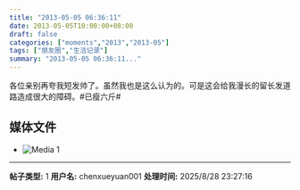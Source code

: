 ```yaml
---
title: "2013-05-05 06:36:11"
date: 2013-05-05T10:00:00+08:00
draft: false
categories: ["moments","2013","2013-05"]
tags: ["朋友圈","生活记录"]
summary: "2013-05-05 06:36:11..."
---
```


各位亲别再夸我短发帅了。虽然我也是这么认为的。可是这会给我漫长的留长发道路造成很大的障碍。#已瘦六斤#

## 媒体文件

- ![Media 1](/Moments/photos/2013-05-05/201305050636110.jpg)

---

**帖子类型:** 1
**用户名:** chenxueyuan001
**处理时间:** 2025/8/28 23:27:16